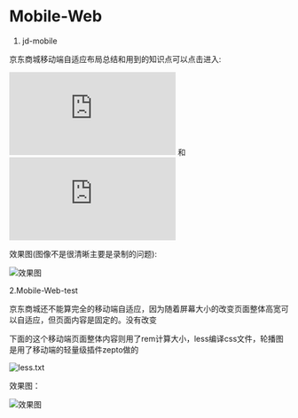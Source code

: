 # Mobile-Web

1. jd-mobile

京东商城移动端自适应布局总结和用到的知识点可以点击进入:

![自适应布局](https://github.com/cao-lianhui/jd-mobile/blob/master/%E8%87%AA%E9%80%82%E5%BA%94%E5%B8%83%E5%B1%80.txt) 和 ![readme.txt](https://github.com/cao-lianhui/jd-mobile/blob/master/readme.txt)

效果图(图像不是很清晰主要是录制的问题):

![效果图](https://github.com/cao-lianhui/jd-mobile/blob/master/gif/1.gif)

2.Mobile-Web-test

京东商城还不能算完全的移动端自适应，因为随着屏幕大小的改变页面整体高宽可以自适应，但页面内容是固定的。没有改变

下面的这个移动端页面整体内容则用了rem计算大小，less编译css文件，轮播图是用了移动端的轻量级插件zepto做的

![less.txt]()

效果图：

![效果图]()
